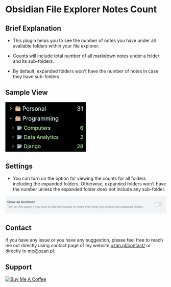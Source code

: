 # Obsidian File Explorer Notes Count

## Brief Explanation

- This plugin helps you to see the number of notes you have under all available folders within your file explorer. 

- Counts will include total number of all markdown notes under a folder and its sub-folders.

- By default, expanded folders won't have the number of notes in case they have sub-folders.

## Sample View

<img src="./images/folder-count.png" width="50%"/>

## Settings

- You can turn on the option for viewing the counts for all folders including the expanded folders. Otherwise, expanded folders won't have the number unless the expanded folder does not include any sub-folder.

<img src="./images/collapsed-folder-setting.png" />

## Contact

If you have any issue or you have any suggestion, please feel free to reach me out directly using contact page of my website [ozan.pl/contact/](https://www.ozan.pl/contact/) or directly to <me@ozan.pl>.

## Support

<a href="https://www.buymeacoffee.com/ozante" target="_blank"><img src="https://cdn.buymeacoffee.com/buttons/v2/default-yellow.png" alt="Buy Me A Coffee" width="20%" height="auto"></a>